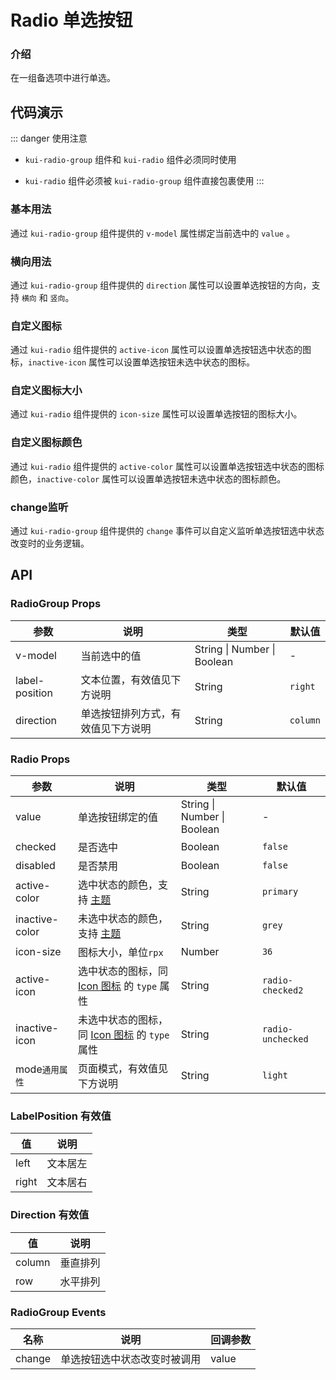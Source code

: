# Radio 单选按钮

### 介绍
在一组备选项中进行单选。

<TipsIntroduce />

## 代码演示
::: danger 使用注意
- `kui-radio-group` 组件和 `kui-radio` 组件必须同时使用

- `kui-radio` 组件必须被 `kui-radio-group` 组件直接包裹使用
:::

### 基本用法
通过 `kui-radio-group` 组件提供的 `v-model` 属性绑定当前选中的 `value` 。

<show-code com-type="radio" com-show-type="base" />

### 横向用法
通过 `kui-radio-group` 组件提供的 `direction` 属性可以设置单选按钮的方向，支持 `横向` 和 `竖向`。

<show-code com-type="radio" com-show-type="row" />

### 自定义图标
通过 `kui-radio` 组件提供的 `active-icon` 属性可以设置单选按钮选中状态的图标，`inactive-icon` 属性可以设置单选按钮未选中状态的图标。

<show-code com-type="radio" com-show-type="icon" />

### 自定义图标大小
通过 `kui-radio` 组件提供的 `icon-size` 属性可以设置单选按钮的图标大小。

<show-code com-type="radio" com-show-type="icon-size" />

### 自定义图标颜色
通过 `kui-radio` 组件提供的 `active-color` 属性可以设置单选按钮选中状态的图标颜色，`inactive-color` 属性可以设置单选按钮未选中状态的图标颜色。

<show-code com-type="radio" com-show-type="icon-color" />

### change监听
通过 `kui-radio-group` 组件提供的 `change` 事件可以自定义监听单选按钮选中状态改变时的业务逻辑。

<show-code com-type="radio" com-show-type="change" />

## API

### RadioGroup Props
| 参数 | 说明 | 类型 | 默认值
| --- | --- | --- | --- 
| v-model | 当前选中的值 | String \| Number \| Boolean | -
| label-position | 文本位置，有效值见下方说明 | String | `right` 
| direction | 单选按钮排列方式，有效值见下方说明 | String | `column`

### Radio Props
| 参数 | 说明 | 类型 | 默认值
| --- | --- | --- | ---
| value | 单选按钮绑定的值 | String \| Number \| Boolean | -
| checked | 是否选中 | Boolean | `false`
| disabled | 是否禁用 | Boolean | `false`
| active-color | 选中状态的颜色，支持 <a href="/guide/theme">主题</a>  | String | `primary`
| inactive-color | 未选中状态的颜色，支持 <a href="/guide/theme"> 主题</a> | String | `grey`
| icon-size | 图标大小，单位`rpx` | Number | `36`
| active-icon | 选中状态的图标，同 <a href="icon">Icon 图标</a> 的 `type` 属性 | String | `radio-checked2`
| inactive-icon | 未选中状态的图标，同 <a href="icon">Icon 图标</a> 的 `type` 属性 | String | `radio-unchecked`
| mode`通用属性` | 页面模式，有效值见下方说明 | String  | `light`

### LabelPosition 有效值
| 值 | 说明
| --- | --- 
| left | 文本居左
| right | 文本居右

### Direction 有效值
| 值 | 说明 
| --- | --- 
| column | 垂直排列 
| row | 水平排列 

<PropsModeProp />

### RadioGroup Events
| 名称 | 说明 | 回调参数
| --- | --- | ---
| change | 单选按钮选中状态改变时被调用 | value






